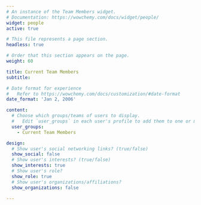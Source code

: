 ```yaml
---
# An instance of the Team Members widget.
# Documentation: https://wowchemy.com/docs/widget/people/
widget: people
active: true

# This file represents a page section.
headless: true

# Order that this section appears on the page.
weight: 60

title: Current Team Members
subtitle:

# Date format for experience
#   Refer to https://wowchemy.com/docs/customization/#date-format
date_format: 'Jan 2, 2006'

content:
  # Choose which groups/teams of users to display.
  #   Edit `user_groups` in each user's profile to add them to one or more of these groups.
  user_groups:
    - Current Team Members

design:
  # Show user's social networking links? (true/false)
  show_social: false
  # Show user's interests? (true/false)
  show_interests: true
  # Show user's role?
  show_role: true
  # Show user's organizations/affiliations?
  show_organizations: false

---
```

